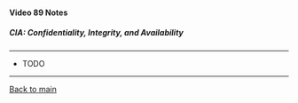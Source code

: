 #### Video 89 Notes

##### CIA: Confidentiality, Integrity, and Availability

---

- TODO

---

[Back to main](https://github.com/rot0xd/CBTNuggets/blob/master/CEHv9/README.md)

